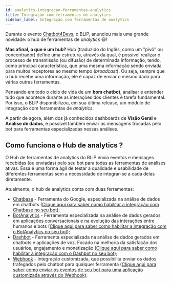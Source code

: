 ```yaml
---
id: analytics-integracao-ferramentas-analytics
title: Integração com ferramentas de analytics
sidebar_label: Integração com ferramentas de analytics
---
```


Durante o evento [Chatbot4Devs](http://chatbot4devs.take.net/), o BLiP, anunciou mais uma grande novidade: o hub de ferramentas de *analytics* 😃!

**Mas afinal, o que é um hub?** Hub (traduzido do Inglês, como um "pivô" ou concentrador) define uma estrutura, através da qual, é possível realizar o processo de transmissão (ou difusão) de determinada informação, tendo, como principal característica, que uma mesma informação sendo enviada para muitos receptores ao mesmo tempo (*broadcast*). Ou seja, sempre que o hub recebe uma informação, ele é capaz de enviar o mesmo dado para várias outras ferramentas.

Pensando em todo o ciclo de vida de um **bom chatbot**, analisar e entender tudo que acontece durante as interações dos clientes é tarefa fundamental. Por isso, o BLiP disponibilizou, em sua última release, um módulo de integração com ferramentas de *analytics*.

A partir de agora, além dos já conhecidos dashboards de **Visão Geral** e **Análise de dados**, é possível também enviar as mensagens trocadas pelo bot para ferramentas especializadas nessas análises.

## Como funciona o Hub de analytics ?
O Hub de ferramentas de analytics do BLiP envia eventos e mensages recebidas (ou enviadas) pelo seu bot para todas as ferramentas de análises ativas. Essa é uma forma ágil de testar a qualidade e usabilidade de diferentes ferramentas sem a necessidade de integrar-se a cada delas diretamente.

Atualmente, o hub de analytics conta com duas ferramentas:

* [Chatbase](https://chatbase.com/) - Ferramenta do Google, especializada na análise de dados em chatbots ([Clique aqui para saber como habilitar a integração com Chatbase no seu bot](https://help.blip.ai/hc/pt-br/articles/360002965832-Integra%C3%A7%C3%A3o-Chatbase-Como-enviar-dados-de-um-bot-para-o-Chatbase-));  
* [BotAnalytics](https://botanalytics.co/) - Ferramenta especializada na análise de dados gerados em aplicações conversacionais e na evolução das interações entre humanos e bots ([Clique aqui para saber como habilitar a integração com o BotAnalytics no seu bot](https://help.blip.ai/hc/pt-br/articles/360020501031-Integra%C3%A7%C3%A3o-BotAnalytics-Como-enviar-dados-de-um-bot-para-o-BotAnalytics-));  
* [Dashbot](https://www.dashbot.io/) - Ferramenta especializada na análise de dados gerados em chatbots e aplicações de voz. Focado na melhoria da satisfação dos usuários, engajamento e monetização ([Clique aqui para saber como habilitar a integração com o Dashbot no seu bot](https://help.blip.ai/hc/pt-br/articles/360020239532-Integra%C3%A7%C3%A3o-Dashbot-Como-enviar-dados-de-um-bot-para-o-Dashbot-));  
* [Webhook](https://en.wikipedia.org/wiki/Webhook) - Integração customizada, que possibilita enviar os dados trafegados pelo chatbot para qualquer ferramenta ([Clique aqui para saber como enviar os eventos de seu bot para uma aplicação customizada através do Webhook](https://help.blip.ai/hc/pt-br/articles/360020500911));
